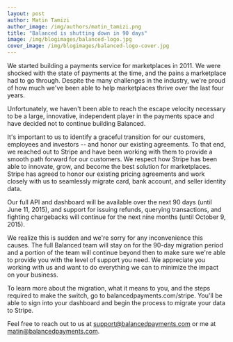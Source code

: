 ```yaml
---
layout: post
author: Matin Tamizi
author_image: /img/authors/matin_tamizi.png
title: "Balanced is shutting down in 90 days"
image: /img/blogimages/balanced-logo.jpg
cover_image: /img/blogimages/balanced-logo-cover.jpg
---
```



We started building a payments service for marketplaces in 2011. We were shocked with the state of payments at the time, and the pains a marketplace had to go through. Despite the many challenges in the industry, we're proud of how much we've been able to help marketplaces thrive over the last four years.

Unfortunately, we haven't been able to reach the escape velocity necessary to be a large, innovative, independent player in the payments space and have decided not to continue building Balanced.

It's important to us to identify a graceful transition for our customers, employees and investors -- and honor our existing agreements. To that end, we reached out to Stripe and have been working with them to provide a smooth path forward for our customers. We respect how Stripe has been able to innovate, grow, and become the best solution for marketplaces. Stripe has agreed to honor our existing pricing agreements and work closely with us to seamlessly migrate card, bank account, and seller identity data.

Our full API and dashboard will be available over the next 90 days (until June 11, 2015), and support for issuing refunds, querying transactions, and fighting chargebacks will continue for the next nine months (until October 9, 2015).

We realize this is sudden and we're sorry for any inconvenience this causes. The full Balanced team will stay on for the 90-day migration period and a portion of the team will continue beyond then to make sure we're able to provide you with the level of support you need. We appreciate you working with us and want to do everything we can to minimize the impact on your business.

To learn more about the migration, what it means to you, and the steps required to make the switch, go to balancedpayments.com/stripe. You'll be able to sign into your dashboard and begin the process to migrate your data to Stripe.

Feel free to reach out to us at
[support@balancedpayments.com](mailto:support@balancedpayments.com) or me at
[matin@balancedpayments.com](mailto:matin@balancedpayments.com).
